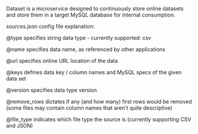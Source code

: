 Dataset is a microservice designed to continuously store online datasets and store them in a target MySQL database for internal consumption.

sources.json config file explanation:

@type specifies string data type - currently supported: csv

@name specifies data name, as referenced by other applications

@url specifies online URL location of the data

@keys defines data key / column names and MySQL specs of the given data set

@version specifies data type version

@remove_rows dictates if any (and how many) first rows would be removed (some files may contain column names that aren't quite descriptive)

@file_type indicates which file type the source is (currently supporting CSV and JSON)

 
